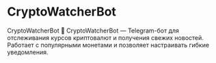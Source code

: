 # CryptoWatcherBot
CryptoWatcherBot 🚀  CryptoWatcherBot — Telegram-бот для отслеживания курсов криптовалют и получения свежих новостей. Работает с популярными монетами и позволяет настраивать гибкие уведомления.
